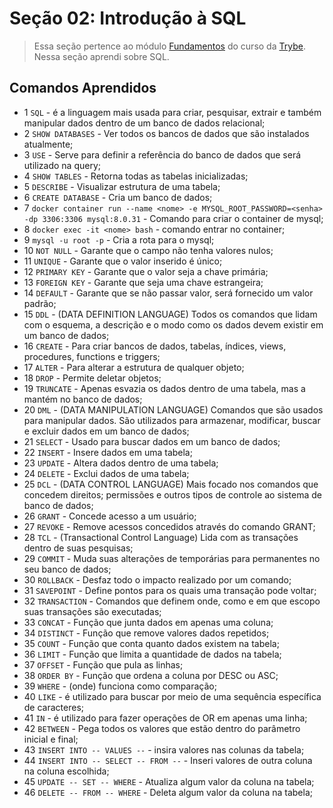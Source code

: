 # Seção 02: Introdução à SQL

>Essa seção pertence ao módulo [Fundamentos](https://github.com/Ruan-Portella/Trybe_Exercicios/tree/main/back-end) do curso da [Trybe](https://www.betrybe.com/). Nessa seção aprendi sobre SQL.

## Comandos Aprendidos

- 1 `SQL` - é a linguagem mais usada para criar, pesquisar, extrair e também manipular dados dentro de um banco de dados relacional;
- 2 `SHOW DATABASES` - Ver todos os bancos de dados que são instalados atualmente;
- 3 `USE` - Serve para definir a referência do banco de dados que será utilizado na query;
- 4 `SHOW TABLES` - Retorna todas as tabelas inicializadas;
- 5 `DESCRIBE` - Visualizar estrutura de uma tabela;
- 6 `CREATE DATABASE` - Cria um banco de dados;
- 7 `docker container run --name <nome> -e MYSQL_ROOT_PASSWORD=<senha> -dp 3306:3306 mysql:8.0.31` - Comando para criar o container de mysql;
- 8 `docker exec -it <nome> bash` - comando entrar no container;
- 9 `mysql -u root -p` - Cria a rota para o mysql;
- 10 `NOT NULL` - Garante que o campo não tenha valores nulos;
- 11 `UNIQUE` - Garante que o valor inserido é único;
- 12 `PRIMARY KEY` - Garante que o valor seja a chave primária;
- 13 `FOREIGN KEY` - Garante que seja uma chave estrangeira;
- 14 `DEFAULT` - Garante que se não passar valor, será fornecido um valor padrão;
- 15 `DDL` - (DATA DEFINITION LANGUAGE) Todos os comandos que lidam com o esquema, a descrição e o modo como os dados devem existir em um banco de dados;
- 16 `CREATE` - Para criar bancos de dados, tabelas, índices, views, procedures, functions e triggers;
- 17 `ALTER` - Para alterar a estrutura de qualquer objeto;
- 18 `DROP` - Permite deletar objetos;
- 19 `TRUNCATE` - Apenas esvazia os dados dentro de uma tabela, mas a mantém no banco de dados;
- 20 `DML` - (DATA MANIPULATION LANGUAGE) Comandos que são usados para manipular dados. São utilizados para armazenar, modificar, buscar e excluir dados em um banco de dados;
- 21 `SELECT` - Usado para buscar dados em um banco de dados;
- 22 `INSERT` - Insere dados em uma tabela;
- 23 `UPDATE` - Altera dados dentro de uma tabela;
- 24 `DELETE` - Exclui dados de uma tabela;
- 25 `DCL` - (DATA CONTROL LANGUAGE) Mais focado nos comandos que concedem direitos; permissões e outros tipos de controle ao sistema de banco de dados;
- 26 `GRANT` - Concede acesso a um usuário;
- 27 `REVOKE` - Remove acessos concedidos através do comando GRANT;
- 28 `TCL` - (Transactional Control Language) Lida com as transações dentro de suas pesquisas;
- 29 `COMMIT` - Muda suas alterações de temporárias para permanentes no seu banco de dados;
- 30 `ROLLBACK` - Desfaz todo o impacto realizado por um comando;
- 31 `SAVEPOINT` - Define pontos para os quais uma transação pode voltar;
- 32 `TRANSACTION` - Comandos que definem onde, como e em que escopo suas transações são executadas;
- 33 `CONCAT` - Função que junta dados em apenas uma coluna; 
- 34 `DISTINCT` - Função que remove valores dados repetidos;
- 35 `COUNT` - Função que conta quanto dados existem na tabela;
- 36 `LIMIT` - Função que limita a quantidade de dados na tabela;
- 37 `OFFSET` - Função que pula as linhas;
- 38 `ORDER BY` - Função que ordena a coluna por DESC ou ASC;
- 39 `WHERE` - (onde) funciona como comparação;
- 40 `LIKE` - é utilizado para buscar por meio de uma sequência específica de caracteres;
- 41 `IN` - é utilizado para fazer operações de OR em apenas uma linha;
- 42 `BETWEEN` - Pega todos os valores que estão dentro do parâmetro inicial e final;
- 43 `INSERT INTO -- VALUES --` - insira valores nas colunas da tabela;
- 44 `INSERT INTO -- SELECT -- FROM --` - Inseri valores de outra coluna na coluna escolhida;
- 45 `UPDATE -- SET -- WHERE` - Atualiza algum valor da coluna na tabela;
- 46 `DELETE -- FROM -- WHERE` - Deleta algum valor da coluna na tabela;
